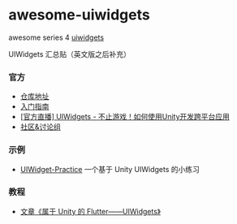 # awesome-uiwidgets
awesome series 4 [uiwidgets](https://github.com/UnityTech/UIWidgets)


UIWidgets 汇总贴（英文版之后补充）
### 官方
* [仓库地址](https://github.com/UnityTech/UIWidgets)
* [入门指南](https://github.com/UnityTech/UIWidgets/blob/master/README-ZH.md)
* [[官方直播] UIWidgets - 不止游戏！如何使用Unity开发跨平台应用](https://www.bilibili.com/video/av47558897?from=search&seid=3092146516952117219)
* [社区&讨论组](https://connect.unity.com/g/uiwidgets)

### 示例
* [UIWidget-Practice](https://github.com/Latias94/UIWidget-Practice) 一个基于 Unity UIWidgets 的小练习


### 教程

* [文章《属于 Unity 的 Flutter——UIWidgets》](http://frankorz.com/2019/04/01/uiwidgets-practice/) 
